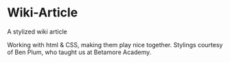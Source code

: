 # Wiki-Article
A stylized wiki article

Working with html & CSS, making them play nice together.
Stylings courtesy of Ben Plum, who taught us at Betamore Academy.
